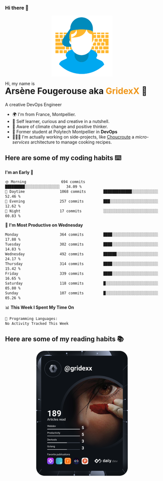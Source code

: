 ### Hi there 👋

<!--
**GridexX/gridexx** is a ✨ _special_ ✨ repository because its `README.md` (this file) appears on your GitHub profile.

Here are some ideas to get you started:

- 🔭 I’m currently working on ...
- 🌱 I’m currently learning ...
- 👯 I’m looking to collaborate on ...
- 🤔 I’m looking for help with ...
- 💬 Ask me about ...
- 📫 How to reach me: ...
- 😄 Pronouns: ...
- ⚡ Fun fact: ...
-->


<!-- Header -->
<div align="center">
  <img align="center" src="./images/user_profile.png" width="200">
</div>
<p>Hi, my name is</p> 
<h1 style="margin-top:-15px">Arsène Fougerouse aka <span style="color:#ef961a">GridexX</span> 👋</h1>

A creative DevOps Engineer

- 🌍 I'm from France, Montpellier.
- 🎨 Self learner, curious and creative in a nutshell. 
- 🌱 Aware of climate change and positive thinker.
- 📕 Former student at Polytech Montpellier in **DevOps**
- 👨🏻‍💻 I'm actually working on side-projects, like [Choucroute](https://github.com/choucroute-orga) a *micro-services* architecture to manage cooking recipes.


## Here are some of my coding habits ⌨️

<!-- Add a section about tech and Ops stack
  Like this one : https://github.com/Xanthus58#-tech-stack
-->
<!--START_SECTION:waka-->
**I'm an Early 🐤** 

```text
🌞 Morning                694 commits         █████████░░░░░░░░░░░░░░░░   34.09 % 
🌆 Daytime                1068 commits        █████████████░░░░░░░░░░░░   52.46 % 
🌃 Evening                257 commits         ███░░░░░░░░░░░░░░░░░░░░░░   12.62 % 
🌙 Night                  17 commits          ░░░░░░░░░░░░░░░░░░░░░░░░░   00.83 % 
```
📅 **I'm Most Productive on Wednesday** 

```text
Monday                   364 commits         ████░░░░░░░░░░░░░░░░░░░░░   17.88 % 
Tuesday                  302 commits         ████░░░░░░░░░░░░░░░░░░░░░   14.83 % 
Wednesday                492 commits         ██████░░░░░░░░░░░░░░░░░░░   24.17 % 
Thursday                 314 commits         ████░░░░░░░░░░░░░░░░░░░░░   15.42 % 
Friday                   339 commits         ████░░░░░░░░░░░░░░░░░░░░░   16.65 % 
Saturday                 118 commits         █░░░░░░░░░░░░░░░░░░░░░░░░   05.80 % 
Sunday                   107 commits         █░░░░░░░░░░░░░░░░░░░░░░░░   05.26 % 
```


📊 **This Week I Spent My Time On** 

```text
💬 Programming Languages: 
No Activity Tracked This Week
```


<!--END_SECTION:waka-->

## Here are some of my reading habits 📚
<div  align="center">
  <img src="./images/devcard.svg" width="300">
</div>
